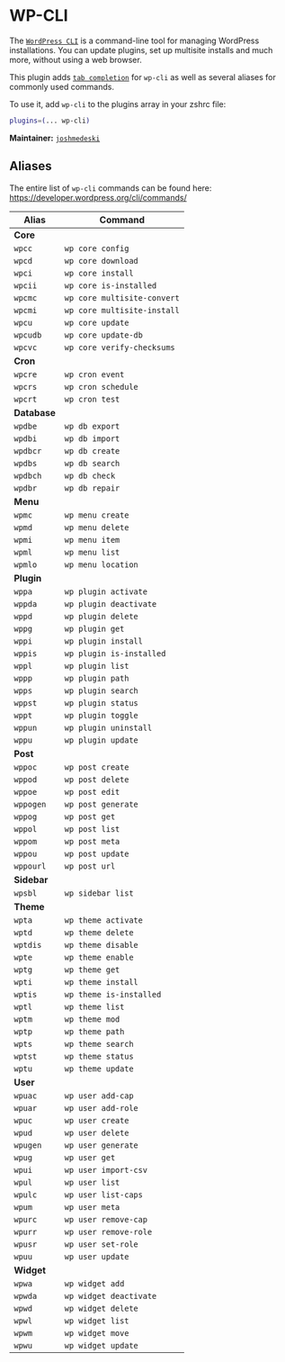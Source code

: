 # WP-CLI

The [`WordPress CLI`](https://wp-cli.org/) is a command-line tool for managing
WordPress installations. You can update plugins, set up multisite installs and
much more, without using a web browser.

This plugin adds [`tab completion`](https://wp-cli.org/#tab-completions) for
`wp-cli` as well as several aliases for commonly used commands.

To use it, add `wp-cli` to the plugins array in your zshrc file:

```zsh
plugins=(... wp-cli)
```

**Maintainer:** [`joshmedeski`](https://github.com/joshmedeski)

## Aliases

The entire list of `wp-cli` commands can be found here:
https://developer.wordpress.org/cli/commands/

| Alias        | Command                     |
| ------------ | --------------------------- |
| **Core**     |
| `wpcc`       | `wp core config`            |
| `wpcd`       | `wp core download`          |
| `wpci`       | `wp core install`           |
| `wpcii`      | `wp core is-installed`      |
| `wpcmc`      | `wp core multisite-convert` |
| `wpcmi`      | `wp core multisite-install` |
| `wpcu`       | `wp core update`            |
| `wpcudb`     | `wp core update-db`         |
| `wpcvc`      | `wp core verify-checksums`  |
| **Cron**     |
| `wpcre`      | `wp cron event`             |
| `wpcrs`      | `wp cron schedule`          |
| `wpcrt`      | `wp cron test`              |
| **Database** |
| `wpdbe`      | `wp db export`              |
| `wpdbi`      | `wp db import`              |
| `wpdbcr`     | `wp db create`              |
| `wpdbs`      | `wp db search`              |
| `wpdbch`     | `wp db check`               |
| `wpdbr`      | `wp db repair`              |
| **Menu**     |
| `wpmc`       | `wp menu create`            |
| `wpmd`       | `wp menu delete`            |
| `wpmi`       | `wp menu item`              |
| `wpml`       | `wp menu list`              |
| `wpmlo`      | `wp menu location`          |
| **Plugin**   |
| `wppa`       | `wp plugin activate`        |
| `wppda`      | `wp plugin deactivate`      |
| `wppd`       | `wp plugin delete`          |
| `wppg`       | `wp plugin get`             |
| `wppi`       | `wp plugin install`         |
| `wppis`      | `wp plugin is-installed`    |
| `wppl`       | `wp plugin list`            |
| `wppp`       | `wp plugin path`            |
| `wpps`       | `wp plugin search`          |
| `wppst`      | `wp plugin status`          |
| `wppt`       | `wp plugin toggle`          |
| `wppun`      | `wp plugin uninstall`       |
| `wppu`       | `wp plugin update`          |
| **Post**     |
| `wppoc`      | `wp post create`            |
| `wppod`      | `wp post delete`            |
| `wppoe`      | `wp post edit`              |
| `wppogen`    | `wp post generate`          |
| `wppog`      | `wp post get`               |
| `wppol`      | `wp post list`              |
| `wppom`      | `wp post meta`              |
| `wppou`      | `wp post update`            |
| `wppourl`    | `wp post url`               |
| **Sidebar**  |
| `wpsbl`      | `wp sidebar list`           |
| **Theme**    |
| `wpta`       | `wp theme activate`         |
| `wptd`       | `wp theme delete`           |
| `wptdis`     | `wp theme disable`          |
| `wpte`       | `wp theme enable`           |
| `wptg`       | `wp theme get`              |
| `wpti`       | `wp theme install`          |
| `wptis`      | `wp theme is-installed`     |
| `wptl`       | `wp theme list`             |
| `wptm`       | `wp theme mod`              |
| `wptp`       | `wp theme path`             |
| `wpts`       | `wp theme search`           |
| `wptst`      | `wp theme status`           |
| `wptu`       | `wp theme update`           |
| **User**     |
| `wpuac`      | `wp user add-cap`           |
| `wpuar`      | `wp user add-role`          |
| `wpuc`       | `wp user create`            |
| `wpud`       | `wp user delete`            |
| `wpugen`     | `wp user generate`          |
| `wpug`       | `wp user get`               |
| `wpui`       | `wp user import-csv`        |
| `wpul`       | `wp user list`              |
| `wpulc`      | `wp user list-caps`         |
| `wpum`       | `wp user meta`              |
| `wpurc`      | `wp user remove-cap`        |
| `wpurr`      | `wp user remove-role`       |
| `wpusr`      | `wp user set-role`          |
| `wpuu`       | `wp user update`            |
| **Widget**   |
| `wpwa`       | `wp widget add`             |
| `wpwda`      | `wp widget deactivate`      |
| `wpwd`       | `wp widget delete`          |
| `wpwl`       | `wp widget list`            |
| `wpwm`       | `wp widget move`            |
| `wpwu`       | `wp widget update`          |
